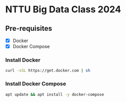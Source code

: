 # NTTU Big Data Class 2024

## Pre-requisites

- [x] Docker
- [x] Docker Compose

### Install Docker

```bash
curl -sSL https://get.docker.com | sh
```

### Install Docker Compose

```bash
apt update && apt install -y docker-compose
```